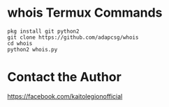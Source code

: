 # whois Termux Commands
```
pkg install git python2
git clone https://github.com/adapcsg/whois
cd whois
python2 whois.py
```
# Contact the Author
https://facebook.com/kaitolegionofficial

